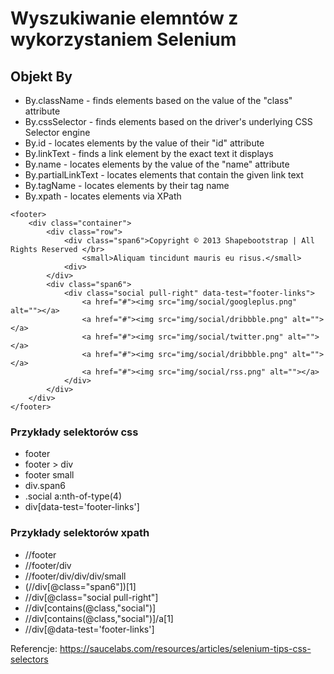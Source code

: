 # Wyszukiwanie elemntów z wykorzystaniem Selenium 

## Objekt By

* By.className - finds elements based on the value of the "class" attribute 
* By.cssSelector - finds elements based on the driver's underlying CSS Selector engine
* By.id - locates elements by the value of their "id" attribute
* By.linkText - finds a link element by the exact text it displays
* By.name - locates elements by the value of the "name" attribute
* By.partialLinkText - locates elements that contain the given link text
* By.tagName - locates elements by their tag name
* By.xpath - locates elements via XPath

```
<footer>
	<div class="container">
		<div class="row">
			<div class="span6">Copyright © 2013 Shapebootstrap | All Rights Reserved </br>
				<small>Aliquam tincidunt mauris eu risus.</small>
			<div>
		</div>
		<div class="span6">
			<div class="social pull-right" data-test="footer-links">
				<a href="#"><img src="img/social/googleplus.png" alt=""></a>
				<a href="#"><img src="img/social/dribbble.png" alt=""></a>
				<a href="#"><img src="img/social/twitter.png" alt=""></a>
				<a href="#"><img src="img/social/dribbble.png" alt=""></a>
				<a href="#"><img src="img/social/rss.png" alt=""></a>
			</div>
		</div>
	</div>
</footer>
```  

### Przykłady selektorów css
* footer
* footer > div
* footer small
* div.span6
* .social a:nth-of-type(4)
* div[data-test='footer-links']

### Przykłady selektorów xpath
* //footer
* //footer/div
* //footer/div/div/div/small
* (//div[@class="span6"])[1]
* //div[@class="social pull-right"]
* //div[contains(@class,"social")]
* //div[contains(@class,"social")]/a[1]
* //div[@data-test='footer-links']

Referencje: https://saucelabs.com/resources/articles/selenium-tips-css-selectors
